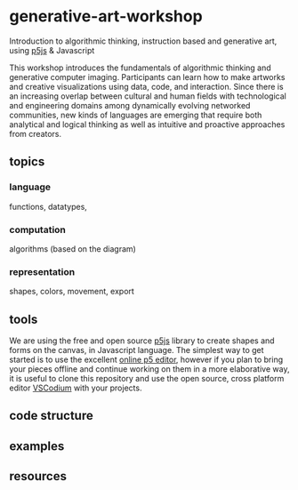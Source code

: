# generative-art-workshop
Introduction to algorithmic thinking, instruction based and generative art, using [p5js](https://p5js.org/) &amp; Javascript

This workshop introduces the fundamentals of algorithmic thinking and generative computer imaging. Participants can learn how to make artworks and creative visualizations using data, code, and interaction. Since there is an increasing overlap between cultural and human fields with technological and engineering domains among dynamically evolving networked communities, new kinds of languages are emerging that require both analytical and logical thinking as well as intuitive and proactive approaches from creators.

## topics

### language

functions, datatypes, 

### computation

algorithms (based on the diagram)

### representation

shapes, colors, movement, export

## tools

We are using the free and open source [p5js](https://p5js.org/) library to create shapes and forms on the canvas, in Javascript language. The simplest way to get started is to use the excellent [online p5 editor](https://editor.p5js.org/), however if you plan to bring your pieces offline and continue working on them in a more elaborative way, it is useful to clone this repository and use the open source, cross platform editor [VSCodium](https://vscodium.com/) with your projects. 

## code structure

## examples

## resources


